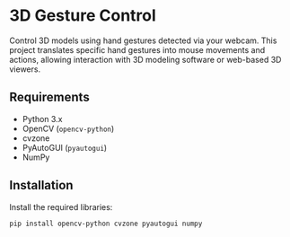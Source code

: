 # 3D Gesture Control

Control 3D models using hand gestures detected via your webcam. This project translates specific hand gestures into mouse movements and actions, allowing interaction with 3D modeling software or web-based 3D viewers.

## Requirements

- Python 3.x
- OpenCV (`opencv-python`)
- cvzone
- PyAutoGUI (`pyautogui`)
- NumPy

## Installation

Install the required libraries:

```bash
pip install opencv-python cvzone pyautogui numpy
